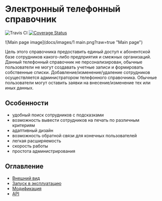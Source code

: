 # Электронный телефонный справочник

![Travis CI](https://travis-ci.org/unmade/phonebook.svg?branch=master)
[![Coverage Status](https://coveralls.io/repos/github/unmade/phonebook/badge.svg?branch=coveralls)](https://coveralls.io/github/unmade/phonebook?branch=coveralls)

![Main page image](docs/images/1 main.png?raw=true "Main page")

Цель этого справочника предоставить единый доступ к абонентской базе сотрудников какого-либо предприятия и смежных
организаций.
Данный телефонный справочник не персонализирован, обычные пользователи не могут создавать учетные записи и формировать собственные списки.
Добавление/изменение/удаление сотрудников осуществляется администратором телефонного справочника. Обычные пользователи
могут оставить заявки на внесение/изменение тех или иных данных.


## Особенности

- удобный поиск сотрудников с подсказками
- возможность вывести сотрудников на печать по различным критериям
- адаптивный дизайн
- возможность обратной связи для конечных пользователей
- легкая расширяемость
- скорость работы
- простота администрирования


## Оглавление

- [Внешний вид](docs/LOOK.md)
- [Запуск в эксплуатацию](docs/DEPLOY.md)
- [Модификация](docs/INSTALL.md)
- [API](docs/API.md)
